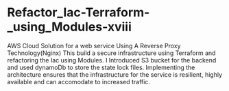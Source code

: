 # Refactor_Iac-Terraform-_using_Modules-xviii

AWS Cloud Solution for a web service Using A Reverse Proxy Technology(Nginx)
This build a secure infrastructure using Terraform and refactoring the Iac using Modules.
I Introduced S3 bucket for the backend and used dynamoDb to store the state lock files.
Implementing the architecture ensures that the infrastructure for the service is resilient, highly available and can accomodate to increased traffic.


